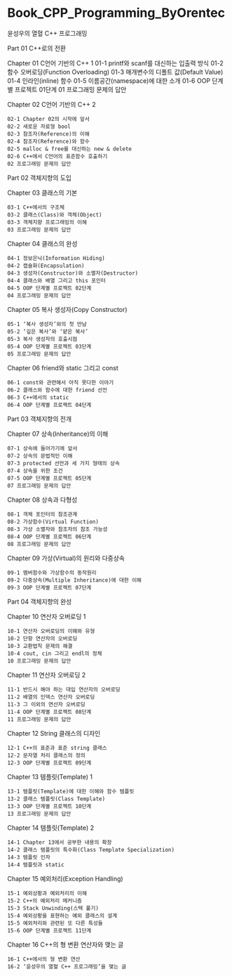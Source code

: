 # Book_CPP_Programming_ByOrentec
윤성우의 열혈 C++ 프로그래밍



Part 01 C++로의 전환 

Chapter 01 C언어 기반의 C++ 1
   01-1 printf와 scanf를 대신하는 입출력 방식
   01-2 함수 오버로딩(Function Overloading)
   01-3 매개변수의 디폴트 값(Default Value)
   01-4 인라인(inline) 함수
   01-5 이름공간(namespace)에 대한 소개
   01-6 OOP 단계별 프로젝트 01단계
   01 프로그래밍 문제의 답안
   

Chapter 02 C언어 기반의 C++ 2

    02-1 Chapter 02의 시작에 앞서
    02-2 새로운 자료형 bool
    02-3 참조자(Reference)의 이해
    02-4 참조자(Reference)와 함수
    02-5 malloc & free를 대신하는 new & delete
    02-6 C++에서 C언어의 표준함수 호출하기
    02 프로그래밍 문제의 답안


Part 02 객체지향의 도입

Chapter 03 클래스의 기본

    03-1 C++에서의 구조체
    03-2 클래스(Class)와 객체(Object)
    03-3 객체지향 프로그래밍의 이해
    03 프로그래밍 문제의 답안

Chapter 04 클래스의 완성

    04-1 정보은닉(Information Hiding)
    04-2 캡슐화(Encapsulation)
    04-3 생성자(Constructor)와 소멸자(Destructor)
    04-4 클래스와 배열 그리고 this 포인터
    04-5 OOP 단계별 프로젝트 02단계
    04 프로그래밍 문제의 답안

Chapter 05 복사 생성자(Copy Constructor)

    05-1 ‘복사 생성자’와의 첫 만남
    05-2 ‘깊은 복사’와 ‘얕은 복사’
    05-3 복사 생성자의 호출시점
    05-4 OOP 단계별 프로젝트 03단계
    05 프로그래밍 문제의 답안

Chapter 06 friend와 static 그리고 const

    06-1 const와 관련해서 아직 못다한 이야기
    06-2 클래스와 함수에 대한 friend 선언
    06-3 C++에서의 static
    06-4 OOP 단계별 프로젝트 04단계


Part 03 객체지향의 전개

Chapter 07 상속(Inheritance)의 이해

    07-1 상속에 들어가기에 앞서
    07-2 상속의 문법적인 이해
    07-3 protected 선언과 세 가지 형태의 상속
    07-4 상속을 위한 조건
    07-5 OOP 단계별 프로젝트 05단계
    07 프로그래밍 문제의 답안

Chapter 08 상속과 다형성

    08-1 객체 포인터의 참조관계
    08-2 가상함수(Virtual Function)
    08-3 가상 소멸자와 참조자의 참조 가능성
    08-4 OOP 단계별 프로젝트 06단계
    08 프로그래밍 문제의 답안

Chapter 09 가상(Virtual)의 원리와 다중상속

    09-1 멤버함수와 가상함수의 동작원리
    09-2 다중상속(Multiple Inheritance)에 대한 이해
    09-3 OOP 단계별 프로젝트 07단계


Part 04 객체지향의 완성

Chapter 10 연산자 오버로딩 1

    10-1 연산자 오버로딩의 이해와 유형
    10-2 단항 연산자의 오버로딩
    10-3 교환법칙 문제의 해결
    10-4 cout, cin 그리고 endl의 정체
    10 프로그래밍 문제의 답안

Chapter 11 연산자 오버로딩 2

    11-1 반드시 해야 하는 대입 연산자의 오버로딩
    11-2 배열의 인덱스 연산자 오버로딩
    11-3 그 이외의 연산자 오버로딩
    11-4 OOP 단계별 프로젝트 08단계
    11 프로그래밍 문제의 답안 
    
Chapter 12 String 클래스의 디자인

    12-1 C++의 표준과 표준 string 클래스
    12-2 문자열 처리 클래스의 정의
    12-3 OOP 단계별 프로젝트 09단계

Chapter 13 템플릿(Template) 1

    13-1 템플릿(Template)에 대한 이해와 함수 템플릿
    13-2 클래스 템플릿(Class Template)
    13-3 OOP 단계별 프로젝트 10단계
    13 프로그래밍 문제의 답안

Chapter 14 템플릿(Template) 2

    14-1 Chapter 13에서 공부한 내용의 확장
    14-2 클래스 템플릿의 특수화(Class Template Specialization)
    14-3 템플릿 인자
    14-4 템플릿과 static

Chapter 15 예외처리(Exception Handling)

    15-1 예외상황과 예외처리의 이해
    15-2 C++의 예외처리 메커니즘
    15-3 Stack Unwinding(스택 풀기)
    15-4 예외상황을 표현하는 예외 클래스의 설계
    15-5 예외처리와 관련된 또 다른 특성들
    15-6 OOP 단계별 프로젝트 11단계

Chapter 16 C++의 형 변환 연산자와 맺는 글

    16-1 C++에서의 형 변환 연산
    16-2 ‘윤성우의 열혈 C++ 프로그래밍’을 맺는 글
    
    
    
